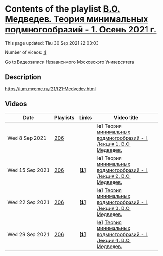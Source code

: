 # Contents of the playlist [В.О. Медведев. Теория минимальных подмногообразий - 1. Осень 2021 г.](https://www.youtube.com/playlist?list=PLp9ABVh6_x4EJSkrj7lX2UHWpowLGlBZp)

This page updated: Thu 30 Sep 2021 22:03:03

Number of videos: [4](#videos)

Go to [Видеозаписи Независимого Московского Университета](../README.md)

## Description

<https://ium.mccme.ru/f21/f21-Medvedev.html>

## Videos

|Date|Playlists|Links|Video title|
|---|---|---|---|
| Wed&nbsp;8&nbsp;Sep&nbsp;2021 | [206](../playlists/206 "В.О. Медведев. Теория минимальных подмногообразий - 1. Осень 2021 г.") |  | [[**e**](https://studio.youtube.com/video/1uiDKvWa_JY/edit "Edit")] [Теория минимальных подмногообразий - I. Лекция 1. В.О. Медведев.](https://www.youtube.com/watch?v=1uiDKvWa_JY&list=PLp9ABVh6_x4EJSkrj7lX2UHWpowLGlBZp "Спецкурс для 3-5 курсов.") |
| Wed&nbsp;15&nbsp;Sep&nbsp;2021 | [206](../playlists/206 "В.О. Медведев. Теория минимальных подмногообразий - 1. Осень 2021 г.") | [**[1]**](https://ium.mccme.ru/f21/f21-Medvedev.html) | [[**e**](https://studio.youtube.com/video/E9b3aGPXkvg/edit "Edit")] [Теория минимальных подмногообразий - I. Лекция 2. В.О. Медведев.](https://www.youtube.com/watch?v=E9b3aGPXkvg&list=PLp9ABVh6_x4EJSkrj7lX2UHWpowLGlBZp "https://ium.mccme.ru/f21/f21-Medvedev.html") |
| Wed&nbsp;22&nbsp;Sep&nbsp;2021 | [206](../playlists/206 "В.О. Медведев. Теория минимальных подмногообразий - 1. Осень 2021 г.") | [**[1]**](https://ium.mccme.ru/f21/f21-Medvedev.html) | [[**e**](https://studio.youtube.com/video/z3y1dltofd8/edit "Edit")] [Теория минимальных подмногообразий - I. Лекция 3. В.О. Медведев.](https://www.youtube.com/watch?v=z3y1dltofd8&list=PLp9ABVh6_x4EJSkrj7lX2UHWpowLGlBZp "https://ium.mccme.ru/f21/f21-Medvedev.html") |
| Wed&nbsp;29&nbsp;Sep&nbsp;2021 | [206](../playlists/206 "В.О. Медведев. Теория минимальных подмногообразий - 1. Осень 2021 г.") | [**[1]**](https://ium.mccme.ru/f21/f21-Medvedev.html) | [[**e**](https://studio.youtube.com/video/ajIgI-70r7M/edit "Edit")] [Теория минимальных подмногообразий - I. Лекция 4. В.О. Медведев.](https://www.youtube.com/watch?v=ajIgI-70r7M&list=PLp9ABVh6_x4EJSkrj7lX2UHWpowLGlBZp "https://ium.mccme.ru/f21/f21-Medvedev.html") |
